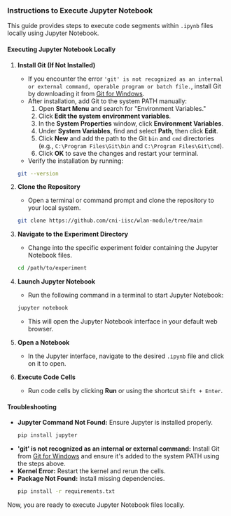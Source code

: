 ### Instructions to Execute Jupyter Notebook

This guide provides steps to execute code segments within `.ipynb` files locally using Jupyter Notebook.

#### **Executing Jupyter Notebook Locally**
1. **Install Git (If Not Installed)**
   - If you encounter the error `'git' is not recognized as an internal or external command, operable program or batch file.`, install Git by downloading it from [Git for Windows](https://git-scm.com/downloads).
   - After installation, add Git to the system PATH manually:
     1. Open **Start Menu** and search for "Environment Variables."
     2. Click **Edit the system environment variables**.
     3. In the **System Properties** window, click **Environment Variables**.
     4. Under **System Variables**, find and select **Path**, then click **Edit**.
     5. Click **New** and add the path to the Git `bin` and `cmd` directories (e.g., `C:\Program Files\Git\bin` and `C:\Program Files\Git\cmd`).
     6. Click **OK** to save the changes and restart your terminal.
   - Verify the installation by running:
   ```bash
   git --version
   ```

2. **Clone the Repository**
   - Open a terminal or command prompt and clone the repository to your local system.
   ```bash
   git clone https://github.com/cni-iisc/wlan-module/tree/main
   ```

3. **Navigate to the Experiment Directory**
   - Change into the specific experiment folder containing the Jupyter Notebook files.
   ```bash
   cd /path/to/experiment
   ```

4. **Launch Jupyter Notebook**
   - Run the following command in a terminal to start Jupyter Notebook:
   ```bash
   jupyter notebook
   ```
   - This will open the Jupyter Notebook interface in your default web browser.

5. **Open a Notebook**
   - In the Jupyter interface, navigate to the desired `.ipynb` file and click on it to open.

6. **Execute Code Cells**
   - Run code cells by clicking **Run** or using the shortcut `Shift + Enter`.

#### **Troubleshooting**
- **Jupyter Command Not Found:** Ensure Jupyter is installed properly.
  ```bash
  pip install jupyter
  ```
- **'git' is not recognized as an internal or external command:** Install Git from [Git for Windows](https://git-scm.com/downloads) and ensure it's added to the system PATH using the steps above.
- **Kernel Error:** Restart the kernel and rerun the cells.
- **Package Not Found:** Install missing dependencies.
  ```bash
  pip install -r requirements.txt
  ```

Now, you are ready to execute Jupyter Notebook files locally.
